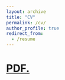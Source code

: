 ```yaml
---
layout: archive
title: "CV"
permalink: /cv/
author_profile: true
redirect_from:
  - /resume
---
```

# <a href="https://TBlainUoB.github.io/CV-1.pdf" target="_blank">PDF.</a>
